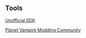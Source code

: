 ## Tools

[Unofficial SDK](https://www.moddb.com/mods/vtmb-unofficial-patch/downloads/bloodlines-sdk)

[Planet Vampire Modding Community](https://forums.planetvampire.com/bloodlines-modding/bloodlines-sdk/)
